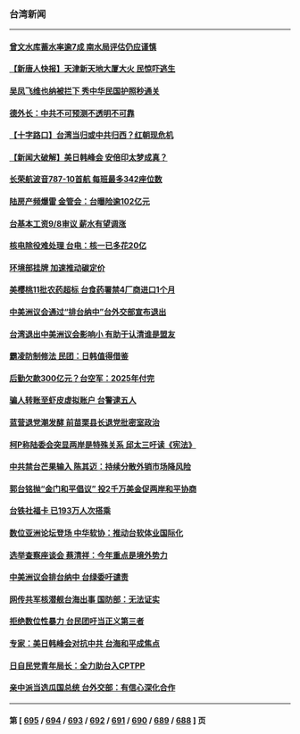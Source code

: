 ### 台湾新闻
---
#### [曾文水库蓄水率逾7成 南水局评估仍应谨慎](../../pages/ncid1349361/n14059475.md) 
#### [【新唐人快报】天津新天地大厦大火 民惊吓逃生](../../pages/ncid1349361/n14059189.md) 
#### [吴凤飞维也纳被拦下 秀中华民国护照秒通关](../../pages/ncid1349361/n14059184.md) 
#### [德外长：中共不可预测不透明不可靠](../../pages/ncid1349361/n14059030.md) 
#### [【十字路口】台湾当归或中共归西？红朝现危机](../../pages/ncid1349361/n14058904.md) 
#### [【新闻大破解】美日韩峰会 安倍印太梦成真？](../../pages/ncid1349361/n14058924.md) 
#### [长荣航波音787-10首航 每班最多342座位数](../../pages/ncid1349361/n14058934.md) 
#### [陆房产频爆雷 金管会：台曝险逾102亿元](../../pages/ncid1349361/n14058911.md) 
#### [台基本工资9/8审议 薪水有望调涨](../../pages/ncid1349361/n14058940.md) 
#### [核电除役难处理 台电：核一已多花20亿](../../pages/ncid1349361/n14058939.md) 
#### [环境部挂牌 加速推动碳定价](../../pages/ncid1349361/n14058937.md) 
#### [美樱桃11批农药超标 台食药署禁4厂商进口1个月](../../pages/ncid1349361/n14058941.md) 
#### [中美洲议会通过“排台纳中”台外交部宣布退出](../../pages/ncid1349361/n14058918.md) 
#### [台湾退出中美洲议会影响小 有助于认清谁是盟友](../../pages/ncid1349361/n14058917.md) 
#### [霸凌防制修法 民团：日韩值得借鉴](../../pages/ncid1349361/n14058915.md) 
#### [后勤欠款300亿元？台空军：2025年付完](../../pages/ncid1349361/n14058872.md) 
#### [骗人转账至虾皮虚拟账户 台警逮五人](../../pages/ncid1349361/n14058873.md) 
#### [蓝营退党潮发酵 前苗栗县长退党批密室政治](../../pages/ncid1349361/n14058880.md) 
#### [柯P称陆委会突显两岸是特殊关系 邱太三吁读《宪法》](../../pages/ncid1349361/n14058875.md) 
#### [中共禁台芒果输入 陈其迈：持续分散外销市场降风险](../../pages/ncid1349361/n14058878.md) 
#### [郭台铭抛“金门和平倡议” 投2千万美金促两岸和平协商](../../pages/ncid1349361/n14058882.md) 
#### [台铁社福卡 已193万人次搭乘](../../pages/ncid1349361/n14058877.md) 
#### [数位亚洲论坛登场 中华软协：推动台软体业国际化](../../pages/ncid1349361/n14058863.md) 
#### [选举查察座谈会 蔡清祥：今年重点是境外势力](../../pages/ncid1349361/n14058861.md) 
#### [中美洲议会排台纳中 台绿委吁谴责](../../pages/ncid1349361/n14058837.md) 
#### [网传共军核潜舰台海出事 国防部：无法证实](../../pages/ncid1349361/n14058852.md) 
#### [拒绝数位性暴力 台民团吁当正义第三者](../../pages/ncid1349361/n14058847.md) 
#### [专家：美日韩峰会对抗中共 台海和平成焦点](../../pages/ncid1349361/n14058662.md) 
#### [日自民党青年局长：全力助台入CPTPP](../../pages/ncid1349361/n14058835.md) 
#### [亲中派当选瓜国总统 台外交部：有信心深化合作](../../pages/ncid1349361/n14058828.md) 

---
#### 第 [ [695](./695.md) / [694](./694.md) / [693](./693.md) / [692](./692.md) / [691](./691.md) / [690](./690.md) / [689](./689.md) / [688](./688.md) ] 页
